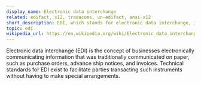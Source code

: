 ```yaml
---
display_name: Electronic data interchange
related: edifact, x12, tradacoms, un-edifact, ansi-x12
short_description: EDI, which stands for electronic data interchange, is the intercompany communication of business documents in a standard format.
topic: edi
wikipedia_url: https://en.wikipedia.org/wiki/Electronic_data_interchange
---
```

Electronic data interchange (EDI) is the concept of businesses electronically communicating information that was traditionally communicated on paper, such as purchase orders, advance ship notices, and invoices. Technical standards for EDI exist to facilitate parties transacting such instruments without having to make special arrangements. 
